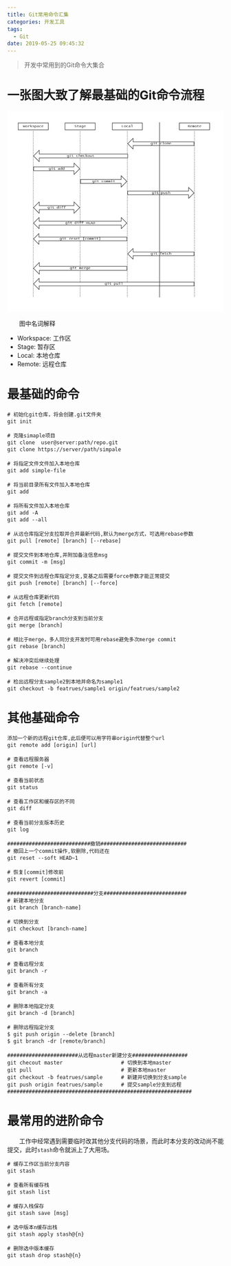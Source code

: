 ```yaml
---
title: Git常用命令汇集
categories: 开发工具
tags:
  - Git
date: 2019-05-25 09:45:32
---
```


> 开发中常用到的Git命令大集合

<!-- more -->
# 一张图大致了解最基础的Git命令流程
![Git命令](https://raw.githubusercontent.com/chung567115/chung567115.github.io/hexo-blog/blog-img/Git命令.jpg)

&emsp;&emsp;图中名词解释
- Workspace: 工作区
- Stage: 暂存区
- Local: 本地仓库
- Remote: 远程仓库

# 最基础的命令
```git
# 初始化git仓库，将会创建.git文件夹
git init

# 克隆simaple项目
git clone  user@server:path/repo.git
git clone https://server/path/simpale

# 将指定文件文件加入本地仓库
git add simple-file

# 将当前目录所有文件加入本地仓库
git add

# 将所有文件加入本地仓库
git add -A
git add --all

# 从远仓库指定分支拉取并合并最新代码,默认为merge方式，可选用rebase参数
git pull [remote] [branch] [--rebase]

# 提交文件到本地仓库,并附加备注信息msg
git commit -m [msg]

# 提交文件到远程仓库指定分支,变基之后需要force参数才能正常提交
git push [remote] [branch] [--force]

# 从远程仓库更新代码
git fetch [remote]

# 合并远程或指定branch分支到当前分支
git merge [branch]

# 相比于merge，多人同分支开发时可用rebase避免多次merge commit
git rebase [branch]

# 解决冲突后继续处理
git rebase --continue

# 检出远程分支sample2到本地并命名为sample1
git checkout -b featrues/sample1 origin/featrues/sample2
```

# 其他基础命令

```git
添加一个新的远程git仓库,此后便可以用字符串origin代替整个url
git remote add [origin] [url]

# 查看远程服务器
git remote [-v]

# 查看当前状态
git status

# 查看工作区和缓存区的不同
git diff

# 查看当前分支版本历史
git log

###########################撤销############################
# 撤回上一个commit操作,软删除,代码还在
git reset --soft HEAD~1

# 恢复[commit]修改前
git revert [commit]

############################分支###########################
# 新建本地分支
git branch [branch-name]

# 切换到分支
git checkout [branch-name]

# 查看本地分支
git branch

# 查看远程分支
git branch -r

# 查看所有分支
git branch -a

# 删除本地指定分支
git branch -d [branch]

# 删除远程指定分支
$ git push origin --delete [branch]
$ git branch -dr [remote/branch]

#######################从远程master新建分支##################
git checout master                   # 切换到本地master
git pull                             # 更新本地master
git checkout -b featrues/sample      # 新建并切换到分支sample
git push origin featrues/sample      # 提交sample分支到远程
############################################################
```

# 最常用的进阶命令
&emsp;&emsp;工作中经常遇到需要临时改其他分支代码的场景，而此时本分支的改动尚不能提交，此时`stash`命令就派上了大用场。
```git
# 缓存工作区当前分支内容
git stash

# 查看所有缓存栈
git stash list

# 缓存入栈保存
git stash save [msg]

# 选中版本n缓存出栈
git stash apply stash@{n}

# 删除选中版本缓存
git stash drop stash@{n}
```

<!-- more -->